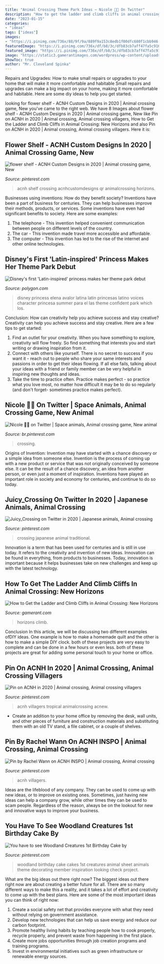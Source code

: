 ```yaml
---
title: "Animal Crossing Theme Park Ideas ~ Nicole 🌲🌿 On Twitter"
description: "How to get the ladder and climb cliffs in animal crossing: new horizons"
date: "2023-01-15"
categories:
- "ideas"
tags: ["ideas"]
images:
- "https://i.pinimg.com/736x/88/9f/9a/889f9a153c8edb1f00dfc680f1cbb946.jpg"
featuredImage: "https://i.pinimg.com/736x/df/b8/3c/dfb83cb7aff47fa5c91618b3a826a23c.jpg"
featured_image: "https://i.pinimg.com/736x/df/b8/3c/dfb83cb7aff47fa5c91618b3a826a23c.jpg"
image: "https://static3.gamerantimages.com/wordpress/wp-content/uploads/2020/03/animal-crossing-new-horizons-ladder.jpg"
ShowToc: true
author: "Mr. Cleveland Spinka"
---
```



Repairs and Upgrades: How to make small repairs or upgrades to your home that will make it more comfortable and habitable
Small repairs and upgrades can make a big impact on your home, making it more comfortable and habitable. Here are some diy ideas to help you get started.

	

		
looking for flower shelf - ACNH Custom Designs in 2020 | Animal crossing game, New you've came to the right web. We have 8 Images about flower shelf - ACNH Custom Designs in 2020 | Animal crossing game, New like Pin on ACNH in 2020 | Animal crossing, Animal crossing villagers, How to Get the Ladder and Climb Cliffs in Animal Crossing: New Horizons and also Pin on ACNH in 2020 | Animal crossing, Animal crossing villagers. Here it is:
		
    
## Flower Shelf - ACNH Custom Designs In 2020 | Animal Crossing Game, New

<img loading=lazy src="https://i.pinimg.com/736x/46/ee/ee/46eeee76e57fca30023569638edbebf9.jpg" onerror="this.onerror=null;this.src='https://tse2.mm.bing.net/th?id=OIP.SC6btrIqd9wbQZnHw4hiOQHaIP&amp;pid=15.1';" alt="flower shelf - ACNH Custom Designs in 2020 | Animal crossing game, New">

_Source: pinterest.com_

>acnh shelf crossing acnhcustomdesigns qr animalcrossing horizons. 

	

Businesses using inventions: How do they benefit society?
Inventions have been a part of business for centuries. They can help businesses improve their methods, products, or services.  Some inventions have even had significant benefits to society. Here are some examples: 
1. The telephone - This invention helped convenient communication between people on different levels of the country.
2. The car - This invention made travel more accessible and affordable.
3. The computer - This invention has led to the rise of the internet and other online technologies.

    
## Disney&#039;s First &#039;Latin-inspired&#039; Princess Makes Her Theme Park Debut

<img loading=lazy src="https://cdn.vox-cdn.com/thumbor/xzNK0vkIE4lJEiOvihC_nadQL2c=/131x150:893x579/1600x900/cdn.vox-cdn.com/uploads/chorus_image/image/49356861/Elena_of_Avalor.0.0.jpg" onerror="this.onerror=null;this.src='https://tse2.mm.bing.net/th?id=OIP.6ZMmnxWXP0mOTE1zQKhtCwHaEK&amp;pid=15.1';" alt="Disney&#039;s first &#039;Latin-inspired&#039; princess makes her theme park debut">

_Source: polygon.com_

>disney princess elena avalor latina latin princesas latino voices character princesa summer para el las theme confident park which los. 

	

Conclusion: How can creativity help you achieve success and stay creative?
Creativity can help you achieve success and stay creative. Here are a few tips to get started: 
1. Find an outlet for your creativity. When you have something to explore, creativity will flow freely. So find something that interests you and start writing or drawing inspiration from it. 
2. Connect with others like yourself. There is no secret to success if you want it - reach out to people who share your same interests and passions in order to get their ideas flowing. If all else fails, talking about your ideas with a friend or family member can be very helpful in inspiring new thoughts and ideas. 
3. Take the time to practice often. Practice makes perfect - so practice what you love most, no matter how difficult it may be to do so regularly (and don't forget- sometimes practice makes perfect).

    
## Nicole 🌲🌿 On Twitter | Space Animals, Animal Crossing Game, New Animal

<img loading=lazy src="https://i.pinimg.com/736x/88/9f/9a/889f9a153c8edb1f00dfc680f1cbb946.jpg" onerror="this.onerror=null;this.src='https://tse4.mm.bing.net/th?id=OIP.aWb4r57CIYXHXQXO_uYa8AHaFi&amp;pid=15.1';" alt="Nicole 🌲🌿 on Twitter | Space animals, Animal crossing game, New animal">

_Source: br.pinterest.com_

>crossing. 

	

Origins of Invention: Invention may have started with a chance discovery or a simple idea from someone else.
Invention is the process of coming up with a new product or service that was not originally conceived by someone else. It can be the result of a chance discovery, an idea from another person, or even just a moment of inspiration. Inventions have played an important role in society and economy for centuries, and continue to do so today.

    
## Juicy_Crossing On Twitter In 2020 | Japanese Animals, Animal Crossing

<img loading=lazy src="https://i.pinimg.com/736x/df/b8/3c/dfb83cb7aff47fa5c91618b3a826a23c.jpg" onerror="this.onerror=null;this.src='https://tse4.mm.bing.net/th?id=OIP.zi6ZIB0gv4xGrHDp0e3J1AHaEK&amp;pid=15.1';" alt="Juicy_Crossing on Twitter in 2020 | Japanese animals, Animal crossing">

_Source: pinterest.com_

>crossing japanese animal traditional. 

	

Innovation is a term that has been used for centuries and is still in use today. It refers to the creativity and invention of new ideas. Innovation can be found in everything, from products to businesses. Today, innovation is important because it helps businesses take on new challenges and keep up with the latest technology.

    
## How To Get The Ladder And Climb Cliffs In Animal Crossing: New Horizons

<img loading=lazy src="https://static3.gamerantimages.com/wordpress/wp-content/uploads/2020/03/animal-crossing-new-horizons-ladder.jpg" onerror="this.onerror=null;this.src='https://tse2.mm.bing.net/th?id=OIP.05OkmzvnFxYaizmym9QS3AHaDt&amp;pid=15.1';" alt="How to Get the Ladder and Climb Cliffs in Animal Crossing: New Horizons">

_Source: gamerant.com_

>horizons climb. 

	

Conclusion
In this article, we will be discussing two different examples ofDIY ideas. One example is how to make a homemade quilt and the other is how to make a simple DIY clock. both of these projects are very easy to complete and can be done in a few hours or even less. both of these projects are great for adding some personal touch to your home or office.

    
## Pin On ACNH In 2020 | Animal Crossing, Animal Crossing Villagers

<img loading=lazy src="https://i.pinimg.com/736x/62/8f/e6/628fe6f09601a834cf07ceb6348a3d41.jpg" onerror="this.onerror=null;this.src='https://tse3.mm.bing.net/th?id=OIP.f9eBkF5eTi-K1F_MbYv1egHaEK&amp;pid=15.1';" alt="Pin on ACNH in 2020 | Animal crossing, Animal crossing villagers">

_Source: pinterest.com_

>acnh villagers tropical animalcrossing acnew. 

	

- Create an addition to your home office by removing the desk, wall units, and other pieces of furniture and construction materials and substituting them with an old TV stand, a file cabinet, or a couple of shelves.

    
## Pin By Rachel Wann On ACNH INSPO | Animal Crossing, Animal Crossing

<img loading=lazy src="https://i.pinimg.com/736x/0c/3b/15/0c3b1556a5f61c7eb0548899c6f4988d.jpg" onerror="this.onerror=null;this.src='https://tse4.mm.bing.net/th?id=OIP.2XYztkzWtuoWrG-lU-9HWAHaEK&amp;pid=15.1';" alt="Pin by Rachel Wann on ACNH INSPO | Animal crossing, Animal crossing">

_Source: pinterest.com_

>acnh villagers. 

	

Ideas are the lifeblood of any company. They can be used to come up with new ideas, or to improve on existing ones. Sometimes, just having new ideas can help a company grow, while other times they can be used to scam people. Regardless of the reason, always be on the lookout for new and innovative ways to improve your business.

    
## You Have To See Woodland Creatures 1st Birthday Cake By

<img loading=lazy src="https://i.pinimg.com/736x/f5/2e/75/f52e751ef16b1d00ae001538d28ef42a--st-birthday-cakes-woodland-creatures.jpg" onerror="this.onerror=null;this.src='https://tse2.mm.bing.net/th?id=OIP.33vKXV5iO7FZz9XrJ1i70QHaFj&amp;pid=15.1';" alt="You have to see Woodland Creatures 1st Birthday Cake by">

_Source: pinterest.com_

>woodland birthday cake cakes 1st creatures animal sheet animals theme decorating member inspiration looking check project. 

	

What are the big ideas out there right now?
The biggest ideas out there right now are about creating a better future for all. There are so many different ways to make this a reality, and it takes a lot of effort and creativity to come up with the best plans. Here are some of the most important ideas you can think of right now:
1. Create a social safety net that provides everyone with what they need without relying on government assistance.
2. Develop new technologies that can help us save energy and reduce our carbon footprint. 
3. Promote healthy living habits by teaching people how to cook properly, recycle properly, and prevent waste from happening in the first place. 
4. Create more jobs opportunities through job creation programs and training programs. 
5. Invest in environmental initiatives such as green infrastructure or renewable energy sources.

